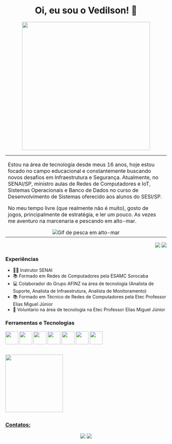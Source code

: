 <!--
**vedilson/vedilson** is a ✨ _special_ ✨ repository because its `README.md` (this file) appears on your GitHub profile.

Here are some ideas to get you started:

- 🔭 I’m currently working on ...
- 🌱 I’m currently learning ...
- 👯 I’m looking to collaborate on ...
- 🤔 I’m looking for help with ...
- 💬 Ask me about ...
- 📫 How to reach me: ...
- 😄 Pronouns: ...
- ⚡ Fun fact: ...
-->
<H1 align="center"> Oi, eu sou o Vedilson! 👋</H1>
<div align="center"> 
<img src="https://pa1.aminoapps.com/6591/d6ee5bb6208d2f8cd6920de191e2900721fffe72_00.gif" width="400"/><br>
</div>

<p align="right">
<table width="100%">
<tr><td valign="top" width="50%">

Estou na área de tecnologia desde meus 16 anos, hoje estou focado no campo educacional e constantemente buscando novos desafios em Infraestrutura e Segurança. Atualmente, no SENAI/SP, ministro aulas de Redes de Computadores e IoT, Sistemas Operacionais e Banco de Dados no curso de Desenvolvimento de Sistemas oferecido aos alunos do SESI/SP.

No meu tempo livre (que realmente não é muito), gosto de jogos, principalmente de estratégia, e ler um pouco. As vezes me aventuro na marcenaria e pescando em alto-mar.
  
<div align="center"> 
  <img src="https://media.tenor.com/SWOvT6N7GhcAAAAM/fishing-fail-failarmy.gif" alt="Gif de pesca em alto-mar">
</div>

</td></tr>
</table>
</p>

<p align="right">
<img src="https://views.whatilearened.today/views/github/vedilson/vedilson.svg"> <a href="https://github.com/vedilson/"><img src="https://img.shields.io/github/followers/vedilson?color=%234CC61E&label=GitHub%20Followers%20%3A"/></a>
</p>

### Experiências

- 👩‍🏫 Instrutor SENAI
- 📚 Formado em Redes de Computadores pela ESAMC Sorocaba
- 💻 Colaborador do Grupo AFINZ na área de tecnologia (Analista de Suporte, Analista de Infraestrutura, Analista de Monitoramento)
- 📚 Formado em Técnico de Redes de Computadores pela Etec Professor Elias Miguel Júnior
- 💪 Voluntario na área de tecnologia na Etec Professor Elias Miguel Júnior

### Ferramentas e Tecnologias
          
  <img src="https://cdn.jsdelivr.net/gh/devicons/devicon@latest/icons/amazonwebservices/amazonwebservices-original-wordmark.svg" width="40" height="40"/>  <img src="https://cdn.jsdelivr.net/gh/devicons/devicon@latest/icons/windows8/windows8-original.svg" width="40" height="40" />  <img src="https://cdn.jsdelivr.net/gh/devicons/devicon@latest/icons/docker/docker-original-wordmark.svg" width="40" height="40"/>  <img src="https://cdn.jsdelivr.net/gh/devicons/devicon@latest/icons/grafana/grafana-original.svg" width="40" height="40"/>  <img src="https://cdn.jsdelivr.net/gh/devicons/devicon@latest/icons/mariadb/mariadb-original.svg" width="40" height="40"/>  <img src="https://cdn.jsdelivr.net/gh/devicons/devicon@latest/icons/linux/linux-original.svg" width="40" height="40"/>  <img src="https://cdn.jsdelivr.net/gh/devicons/devicon@latest/icons/raspberrypi/raspberrypi-original.svg" width="40" height="40"/>

<!--
          
<img src="https://cdn.jsdelivr.net/gh/devicons/devicon@latest/icons/raspberrypi/raspberrypi-original.svg" width="40" height="40"/>

### Estou aprendendo

<img src="https://cdn.jsdelivr.net/gh/devicons/devicon/icons/terraform/terraform-original.svg" width="40" height="40"/> <img src="https://cdn.jsdelivr.net/gh/devicons/devicon/icons/amazonwebservices/amazonwebservices-original.svg" width="40" height="40"/> 

### Conteúdos

#### Cursos

- [Desenvolvimento Seguro: estratégias de segurança para dados de entrada](https://www.alura.com.br/curso-online-desenvolvimento-seguro-estrategias-seguranca-dados-entrada)
- [Pentest: explorando vulnerabilidades em aplicações web](https://www.alura.com.br/curso-online-pentest-explorando-vulnerabilidades-aplicacoes-web)
- [Pentest: investigando vulnerabilidades em um servidor de aplicações web](https://www.alura.com.br/curso-online-pentest-vulnerabilidades-servidor-aplicacoes-web)
- [Segurança de rede: firewall, WAF e SIEM](https://www.alura.com.br/curso-online-seguranca-rede-firewall-waf-siem)
- [Segurança de rede: proxy reverso, SSH e DNS](https://www.alura.com.br/curso-online-seguranca-rede-proxy-reverso-ssh-dns)
- [Segurança de rede: manipule logs e dashboards](https://www.alura.com.br/curso-online-seguranca-rede-manipule-logs-dashboards)

### Artigos

- [Nova exigência do Git de autenticação por token, o que é e o que devo fazer?](https://www.alura.com.br/artigos/nova-exigencia-do-git-de-autenticacao-por-token-o-que-e-o-que-devo-fazer)
- [Como escrever um README incrível no seu Github](https://www.alura.com.br/artigos/escrever-bom-readme)
- [Como criar um README para o seu perfil do GitHub](https://www.alura.com.br/artigos/como-criar-um-readme-para-seu-perfil-github)

### Alura+

- [Praticando lógica com Shell Scripting](https://www.youtube.com/watch?v=0406LYz-ZDs&ab_channel=AluraCursosOnline)
- [Git Flow vs Desenvolvimento baseado em tronco](https://www.youtube.com/watch?v=0jw8RpHuZ-Q&t=9s&ab_channel=AluraCursosOnline)
- [Hacking Ético: o que é e onde surgiu](https://cursos.alura.com.br/extra/alura-mais/hacking-etico-o-que-e-e-onde-surgiu-c1390)

-->
##
<div>
  <a href="https://github.com/vedilson">
 <!--<img height="180em" src="https://github-readme-stats.vercel.app/api/top-langs/?username=vedilson&layout=compact&langs_count=7&theme=dracula"/>-->
  <img height="180em" src="https://github-readme-stats.vercel.app/api?username=vedilson&show_icons=true&theme=dracula&include_all_commits=true&count_private=true"/>
</div>

##
### Contatos:
<div align="center"> 
  <a href = "mailto:vedilsonsantos@gmail.com"><img src="https://img.shields.io/badge/-Gmail-%23333?style=for-the-badge&logo=gmail&logoColor=white" target="_blank"></a>
  <a href="https://www.linkedin.com/in/vedilson" target="_blank"><img src="https://img.shields.io/badge/-LinkedIn-%230077B5?style=for-the-badge&logo=linkedin&logoColor=white" target="_blank"></a> 
</div>

##
<!--  ![Snake animation](https://github.com/camilafernanda/camilafernanda/blob/output/github-contribution-grid-snake.svg)-->
  
